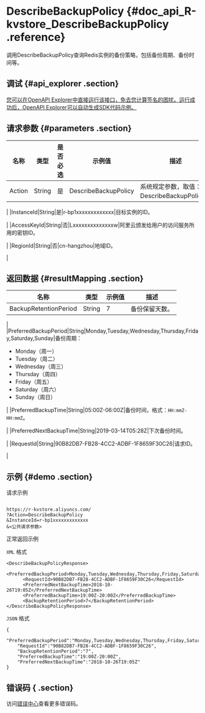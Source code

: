 # DescribeBackupPolicy {#doc_api_R-kvstore_DescribeBackupPolicy .reference}

调用DescribeBackupPolicy查询Redis实例的备份策略，包括备份周期、备份时间等。

## 调试 {#api_explorer .section}

[您可以在OpenAPI Explorer中直接运行该接口，免去您计算签名的困扰。运行成功后，OpenAPI Explorer可以自动生成SDK代码示例。](https://api.aliyun.com/#product=R-kvstore&api=DescribeBackupPolicy&type=RPC&version=2015-01-01)

## 请求参数 {#parameters .section}

|名称|类型|是否必选|示例值|描述|
|--|--|----|---|--|
|Action|String|是|DescribeBackupPolicy|系统规定参数，取值：DescribeBackupPolicy。

 |
|InstanceId|String|是|r-bp1xxxxxxxxxxxxx|目标实例的ID。

 |
|AccessKeyId|String|否|Lxxxxxxxxxxxxxxw|阿里云颁发给用户的访问服务所用的密钥ID。

 |
|RegionId|String|否|cn-hangzhou|地域ID。

 |

## 返回数据 {#resultMapping .section}

|名称|类型|示例值|描述|
|--|--|---|--|
|BackupRetentionPeriod|String|7|备份保留天数。

 |
|PreferredBackupPeriod|String|Monday,Tuesday,Wednesday,Thursday,Friday,Saturday,Sunday|备份周期：

 -   Monday（周一）
-   Tuesday（周二）
-   Wednesday（周三）
-   Thursday（周四）
-   Friday（周五）
-   Saturday（周六）
-   Sunday（周日）

 |
|PreferredBackupTime|String|05:00Z-06:00Z|备份时间，格式：`HH:mmZ-HH:mmZ`。

 |
|PreferredNextBackupTime|String|2019-03-14T05:28Z|下次备份时间。

 |
|RequestId|String|90B82DB7-FB28-4CC2-ADBF-1F8659F30C26|请求ID。

 |

## 示例 {#demo .section}

请求示例

``` {#request_demo}

https://r-kvstore.aliyuncs.com/
?Action=DescribeBackupPolicy
&InstanceId=r-bp1xxxxxxxxxxxxx
&<公共请求参数>

```

正常返回示例

`XML` 格式

``` {#xml_return_success_demo}
<DescribeBackupPolicyResponse>
      <PreferredBackupPeriod>Monday,Tuesday,Wednesday,Thursday,Friday,Saturday,Sunday</PreferredBackupPeriod>
      <RequestId>90B82DB7-FB28-4CC2-ADBF-1F8659F30C26</RequestId>
      <PreferredNextBackupTime>2018-10-26T19:05Z</PreferredNextBackupTime>
      <PreferredBackupTime>19:00Z-20:00Z</PreferredBackupTime>
      <BackupRetentionPeriod>7</BackupRetentionPeriod>
</DescribeBackupPolicyResponse>
```

`JSON` 格式

``` {#json_return_success_demo}
{
	"PreferredBackupPeriod":"Monday,Tuesday,Wednesday,Thursday,Friday,Saturday,Sunday",
	"RequestId":"90B82DB7-FB28-4CC2-ADBF-1F8659F30C26",
	"BackupRetentionPeriod":"7",
	"PreferredBackupTime":"19:00Z-20:00Z",
	"PreferredNextBackupTime":"2018-10-26T19:05Z"
}
```

## 错误码 { .section}

访问[错误中心](https://error-center.aliyun.com/status/product/R-kvstore)查看更多错误码。

